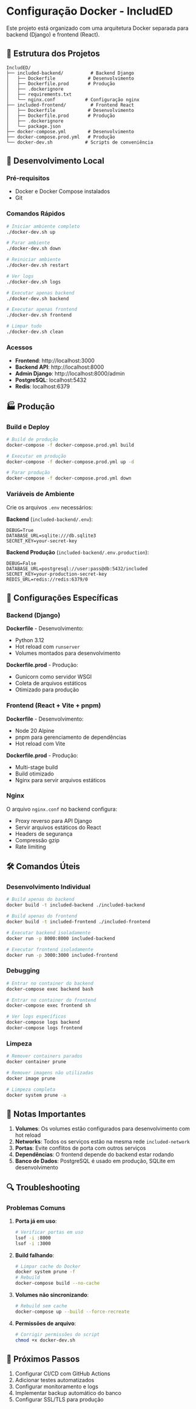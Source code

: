 # Configuração Docker - IncludED

Este projeto está organizado com uma arquitetura Docker separada para backend (Django) e frontend (React).

## 📁 Estrutura dos Projetos

```
IncludED/
├── included-backend/          # Backend Django
│   ├── Dockerfile            # Desenvolvimento
│   ├── Dockerfile.prod       # Produção
│   ├── .dockerignore
│   ├── requirements.txt
│   └── nginx.conf           # Configuração nginx
├── included-frontend/         # Frontend React
│   ├── Dockerfile            # Desenvolvimento
│   ├── Dockerfile.prod       # Produção
│   ├── .dockerignore
│   └── package.json
├── docker-compose.yml        # Desenvolvimento
├── docker-compose.prod.yml   # Produção
└── docker-dev.sh            # Scripts de conveniência
```

## 🚀 Desenvolvimento Local

### Pré-requisitos
- Docker e Docker Compose instalados
- Git

### Comandos Rápidos

```bash
# Iniciar ambiente completo
./docker-dev.sh up

# Parar ambiente
./docker-dev.sh down

# Reiniciar ambiente
./docker-dev.sh restart

# Ver logs
./docker-dev.sh logs

# Executar apenas backend
./docker-dev.sh backend

# Executar apenas frontend
./docker-dev.sh frontend

# Limpar tudo
./docker-dev.sh clean
```

### Acessos
- **Frontend**: http://localhost:3000
- **Backend API**: http://localhost:8000
- **Admin Django**: http://localhost:8000/admin
- **PostgreSQL**: localhost:5432
- **Redis**: localhost:6379

## 🏭 Produção

### Build e Deploy

```bash
# Build de produção
docker-compose -f docker-compose.prod.yml build

# Executar em produção
docker-compose -f docker-compose.prod.yml up -d

# Parar produção
docker-compose -f docker-compose.prod.yml down
```

### Variáveis de Ambiente

Crie os arquivos `.env` necessários:

**Backend** (`included-backend/.env`):
```env
DEBUG=True
DATABASE_URL=sqlite:///db.sqlite3
SECRET_KEY=your-secret-key
```

**Backend Produção** (`included-backend/.env.production`):
```env
DEBUG=False
DATABASE_URL=postgresql://user:pass@db:5432/included
SECRET_KEY=your-production-secret-key
REDIS_URL=redis://redis:6379/0
```

## 🔧 Configurações Específicas

### Backend (Django)

**Dockerfile** - Desenvolvimento:
- Python 3.12
- Hot reload com `runserver`
- Volumes montados para desenvolvimento

**Dockerfile.prod** - Produção:
- Gunicorn como servidor WSGI
- Coleta de arquivos estáticos
- Otimizado para produção

### Frontend (React + Vite + pnpm)

**Dockerfile** - Desenvolvimento:
- Node 20 Alpine
- pnpm para gerenciamento de dependências
- Hot reload com Vite

**Dockerfile.prod** - Produção:
- Multi-stage build
- Build otimizado
- Nginx para servir arquivos estáticos

### Nginx

O arquivo `nginx.conf` no backend configura:
- Proxy reverso para API Django
- Servir arquivos estáticos do React
- Headers de segurança
- Compressão gzip
- Rate limiting

## 🛠️ Comandos Úteis

### Desenvolvimento Individual

```bash
# Build apenas do backend
docker build -t included-backend ./included-backend

# Build apenas do frontend
docker build -t included-frontend ./included-frontend

# Executar backend isoladamente
docker run -p 8000:8000 included-backend

# Executar frontend isoladamente
docker run -p 3000:3000 included-frontend
```

### Debugging

```bash
# Entrar no container do backend
docker-compose exec backend bash

# Entrar no container do frontend
docker-compose exec frontend sh

# Ver logs específicos
docker-compose logs backend
docker-compose logs frontend
```

### Limpeza

```bash
# Remover containers parados
docker container prune

# Remover imagens não utilizadas
docker image prune

# Limpeza completa
docker system prune -a
```

## 📝 Notas Importantes

1. **Volumes**: Os volumes estão configurados para desenvolvimento com hot reload
2. **Networks**: Todos os serviços estão na mesma rede `included-network`
3. **Portas**: Evite conflitos de porta com outros serviços
4. **Dependências**: O frontend depende do backend estar rodando
5. **Banco de Dados**: PostgreSQL é usado em produção, SQLite em desenvolvimento

## 🔍 Troubleshooting

### Problemas Comuns

1. **Porta já em uso**:
   ```bash
   # Verificar portas em uso
   lsof -i :8000
   lsof -i :3000
   ```

2. **Build falhando**:
   ```bash
   # Limpar cache do Docker
   docker system prune -f
   # Rebuild
   docker-compose build --no-cache
   ```

3. **Volumes não sincronizando**:
   ```bash
   # Rebuild sem cache
   docker-compose up --build --force-recreate
   ```

4. **Permissões de arquivo**:
   ```bash
   # Corrigir permissões do script
   chmod +x docker-dev.sh
   ```

## 🚀 Próximos Passos

1. Configurar CI/CD com GitHub Actions
2. Adicionar testes automatizados
3. Configurar monitoramento e logs
4. Implementar backup automático do banco
5. Configurar SSL/TLS para produção 